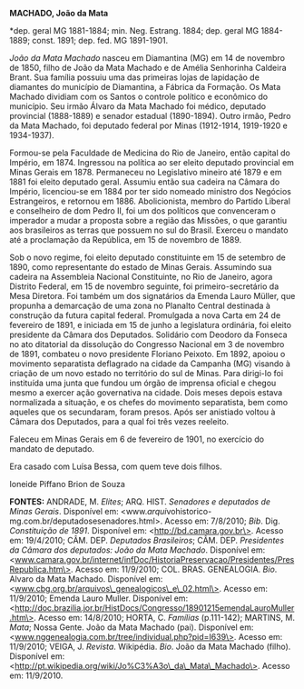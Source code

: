 **MACHADO, João da Mata**

\*dep. geral MG 1881-1884; min. Neg. Estrang. 1884; dep. geral MG
1884-1889; const. 1891; dep. fed. MG 1891-1901.

*João da Mata Machado* nasceu em Diamantina (MG) em 14 de novembro de
1850, filho de João da Mata Machado e de Amélia Senhorinha Caldeira
Brant. Sua família possuiu uma das primeiras lojas de lapidação de
diamantes do município de Diamantina, a Fábrica da Formação. Os Mata
Machado dividiam com os Santos o controle político e econômico do
município. Seu irmão Álvaro da Mata Machado foi médico, deputado
provincial (1888-1889) e senador estadual (1890-1894). Outro irmão,
Pedro da Mata Machado, foi deputado federal por Minas (1912-1914,
1919-1920 e 1934-1937).

Formou-se pela Faculdade de Medicina do Rio de Janeiro, então capital do
Império, em 1874. Ingressou na política ao ser eleito deputado
provincial em Minas Gerais em 1878. Permaneceu no Legislativo mineiro
até 1879 e em 1881 foi eleito deputado geral. Assumiu então sua cadeira
na Câmara do Império, licenciou-se em 1884 por ter sido nomeado ministro
dos Negócios Estrangeiros, e retornou em 1886. Abolicionista, membro do
Partido Liberal e conselheiro de dom Pedro II, foi um dos políticos que
convenceram o imperador a mudar a proposta sobre a região das Missões, o
que garantiu aos brasileiros as terras que possuem no sul do Brasil.
Exerceu o mandato até a proclamação da República, em 15 de novembro de
1889.

Sob o novo regime, foi eleito deputado constituinte em 15 de setembro de
1890, como representante do estado de Minas Gerais. Assumindo sua
cadeira na Assembleia Nacional Constituinte, no Rio de Janeiro, agora
Distrito Federal, em 15 de novembro seguinte, foi primeiro-secretário da
Mesa Diretora. Foi também um dos signatários da Emenda Lauro Müller, que
propunha a demarcação de uma zona no Planalto Central destinada à
construção da futura capital federal. Promulgada a nova Carta em 24 de
fevereiro de 1891, e iniciada em 15 de junho a legislatura ordinária,
foi eleito presidente da Câmara dos Deputados. Solidário com Deodoro da
Fonseca no ato ditatorial da dissolução do Congresso Nacional em 3 de
novembro de 1891, combateu o novo presidente Floriano Peixoto. Em 1892,
apoiou o movimento separatista deflagrado na cidade da Campanha (MG)
visando à criação de um novo estado no território do sul de Minas. Para
dirigi-lo foi instituída uma junta que fundou um órgão de imprensa
oficial e chegou mesmo a exercer ação governativa na cidade. Dois meses
depois estava normalizada a situação, e os chefes do movimento
separatista, bem como aqueles que os secundaram, foram presos. Após ser
anistiado voltou à Câmara dos Deputados, para a qual foi três vezes
reeleito.

Faleceu em Minas Gerais em 6 de fevereiro de 1901, no exercício do
mandato de deputado.

Era casado com Luísa Bessa, com quem teve dois filhos.

Ioneide Piffano Brion de Souza

**FONTES:** ANDRADE, M. *Elites*; ARQ. HIST. *Senadores e deputados de
Minas Gerais*. Disponível em:
\<www.*arqui*vohistorico-mg.com.br/deputadosesenadores.html\>. Acesso
em: 7/8/2010; *Bib*. Dig. *Constituição de 1891*. Disponível em:
\<http://bd.camara.gov.br\>. Acesso em: 19/4/2010; CÂM. DEP. *Deputados
Brasileiros*; CÂM. DEP. *Presidentes da Câmara dos deputados: João da
Mata Machado*. Disponível em:
\<www.camara.gov.br/internet/infDoc/HistoriaPreservacao/Presidentes/PresRepublica.htm\>.
Acesso em: 11/9/2010; COL. BRAS. GENEALOGIA. *Bio*. Alvaro da Mata
Machado. Disponível em:
\<www.cbg.org.br/arquivos\_genealogicos\_e\_02.html\>. Acesso em:
11/9/2010; Emenda Lauro Muller. Disponível em:
\<http://doc.brazilia.jor.br/HistDocs/Congresso/18901215emendaLauroMuller.htm\>.
Acesso em: 14/8/2010; HORTA, C. *Famílias* (p.111-142); MARTINS, M.
*Mata*; Nossa Gente. João da Mata Machado (pai). Disponível em:
\<www.nggenealogia.com.br/tree/individual.php?pid=I639\>. Acesso em:
11/9/2010; VEIGA, J. *Revista*. Wikipédia. *Bio*. João da Mata Machado
(filho). Disponível em:
\<http://pt.wikipedia.org/wiki/Jo%C3%A3o\_da\_Mata\_Machado\>. Acesso
em: 11/9/2010.
